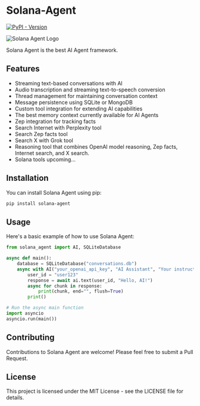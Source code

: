 # Solana-Agent

[![PyPI - Version](https://img.shields.io/pypi/v/solana-agent)](https://pypi.org/project/solana-agent/)

![Solana Agent Logo](https://dl.walletbubbles.com/solana-agent-logo.png?width=200)

Solana Agent is the best AI Agent framework.

## Features

- Streaming text-based conversations with AI
- Audio transcription and streaming text-to-speech conversion
- Thread management for maintaining conversation context
- Message persistence using SQLite or MongoDB
- Custom tool integration for extending AI capabilities
- The best memory context currently available for AI Agents
- Zep integration for tracking facts
- Search Internet with Perplexity tool
- Search Zep facts tool
- Search X with Grok tool
- Reasoning tool that combines OpenAI model reasoning, Zep facts, Internet search, and X search.
- Solana tools upcoming...

## Installation

You can install Solana Agent using pip:

```bash
pip install solana-agent
```

## Usage

Here's a basic example of how to use Solana Agent:

```python
from solana_agent import AI, SQLiteDatabase

async def main():
    database = SQLiteDatabase("conversations.db")
    async with AI("your_openai_api_key", "AI Assistant", "Your instructions here", database) as ai:
        user_id = "user123"
        response = await ai.text(user_id, "Hello, AI!")
        async for chunk in response:
            print(chunk, end="", flush=True)
        print()

# Run the async main function
import asyncio
asyncio.run(main())
```

## Contributing

Contributions to Solana Agent are welcome! Please feel free to submit a Pull Request.

## License

This project is licensed under the MIT License - see the LICENSE file for details.
